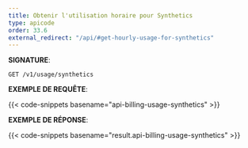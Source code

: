 ```yaml
---
title: Obtenir l'utilisation horaire pour Synthetics
type: apicode
order: 33.6
external_redirect: "/api/#get-hourly-usage-for-synthetics"
---
```


**SIGNATURE**:

`GET /v1/usage/synthetics`

**EXEMPLE DE REQUÊTE**:

{{< code-snippets basename="api-billing-usage-synthetics" >}}

**EXEMPLE DE RÉPONSE**:

{{< code-snippets basename="result.api-billing-usage-synthetics" >}}
